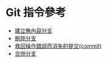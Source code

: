 Git 指令參考
===========

* [建立無內容分支](zh-tw/create-empty-branch.md)
* [刪除分支](zh-tw/delete-branch.md)
* [救回操作錯誤而消失的提交(commit)](zh-tw/recovery-disappearance-commit.md)
* [合併分支](zh-tw/merge-branch.md)
